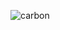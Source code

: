 ![carbon](https://user-images.githubusercontent.com/66036885/149525539-fc8de35c-8914-4b24-ad1f-22f4a5771297.png)
